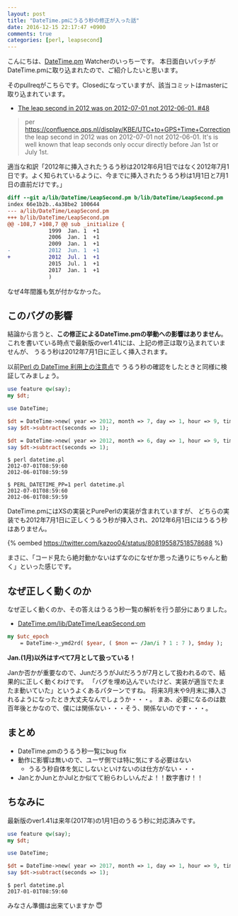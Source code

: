 ```yaml
---
layout: post
title: "DateTime.pmにうるう秒の修正が入った話"
date: 2016-12-15 22:17:47 +0900
comments: true
categories: [perl, leapsecond]
---
```


こんにちは、[DateTime.pm](https://metacpan.org/pod/DateTime) Watcherのいっちーです。
本日面白いパッチがDateTime.pmに取り込まれたので、ご紹介したいと思います。

<!-- More -->

そのpullreqがこちらです。Closedになっていますが、該当コミットはmasterに取り込まれています。

- [The leap second in 2012 was on 2012-07-01 not 2012-06-01. #48](https://github.com/houseabsolute/DateTime.pm/pull/48)

> per https://confluence.qps.nl/display/KBE/UTC+to+GPS+Time+Correction the leap second in 2012 was on 2012-07-01 not 2012-06-01. It's is well known that leap seconds only occur directly before Jan 1st or July 1st.

適当な和訳「2012年に挿入されたうるう秒は2012年6月1日ではなく2012年7月1日です。よく知られているように、今までに挿入されたうるう秒は1月1日と7月1日の直前だけです。」

``` diff
diff --git a/lib/DateTime/LeapSecond.pm b/lib/DateTime/LeapSecond.pm
index 66e1b2b..4a38be2 100644
--- a/lib/DateTime/LeapSecond.pm
+++ b/lib/DateTime/LeapSecond.pm
@@ -108,7 +108,7 @@ sub _initialize {
             1999  Jan. 1  +1
             2006  Jan. 1  +1
             2009  Jan. 1  +1
-            2012  Jun. 1  +1
+            2012  Jul. 1  +1
             2015  Jul. 1  +1
             2017  Jan. 1  +1
             )
```

なぜ4年間誰も気が付かなかった。


## このバグの影響

結論から言うと、**この修正によるDateTime.pmの挙動への影響はありません**。
これを書いている時点で最新版のver1.41には、上記の修正は取り込まれていませんが、
うるう秒は2012年7月1日に正しく挿入されます。

以前[Perl の DateTime 利用上の注意点](//shogo82148.github.io/blog/2015/12/09/perl-datetime/)で
うるう秒の確認をしたときと同様に検証してみましょう。

``` perl
use feature qw(say);
my $dt;

use DateTime;

$dt = DateTime->new( year => 2012, month => 7, day => 1, hour => 9, time_zone => 'Asia/Tokyo' );
say $dt->subtract(seconds => 1);

$dt = DateTime->new( year => 2012, month => 6, day => 1, hour => 9, time_zone => 'Asia/Tokyo' );
say $dt->subtract(seconds => 1);
```

``` plain
$ perl datetime.pl
2012-07-01T08:59:60
2012-06-01T08:59:59

$ PERL_DATETIME_PP=1 perl datetime.pl
2012-07-01T08:59:60
2012-06-01T08:59:59
```

DateTime.pmにはXSの実装とPurePerlの実装が含まれていますが、
どちらの実装でも2012年7月1日に正しくうるう秒が挿入され、2012年6月1日にはうるう秒はありません。


{% oembed https://twitter.com/kazoo04/status/808195587518578688 %}

まさに、「コード見たら絶対動かないはずなのになぜか思った通りにちゃんと動く」といった感じです。


## なぜ正しく動くのか

なぜ正しく動くのか、その答えはうるう秒一覧の解析を行う部分にありました。

- [DateTime.pm/lib/DateTime/LeapSecond.pm](https://github.com/houseabsolute/DateTime.pm/blob/ff0e3780ea1c841eb17a0245f5f8061cf10c28d3/lib/DateTime/LeapSecond.pm#L40-L41)

``` perl
my $utc_epoch
    = DateTime->_ymd2rd( $year, ( $mon =~ /Jan/i ? 1 : 7 ), $mday );
```

**Jan.(1月)以外はすべて7月として扱っている！**

Janか否かが重要なので、JunだろうがJulだろうが7月として扱われるので、結果的に正しく動くわけです。
「バグを埋め込んでいたけど、実装が適当でたまたま動いていた」というよくあるパターンですね。
将来3月末や9月末に挿入されるようになったとき大丈夫なんでしょうか・・・。
まあ、必要になるのは数百年後とかなので、僕には関係ない・・・そう、関係ないのです・・・。


## まとめ

- DateTime.pmのうるう秒一覧にbug fix
- 動作に影響は無いので、ユーザ側では特に気にする必要はない
  - うるう秒自体を気にしないといけないのは仕方がない・・・
- JanとかJunとかJulとか似てて紛らわしいんだよ！！数字書け！！


## ちなみに

最新版のver1.41は来年(2017年)の1月1日のうるう秒に対応済みです。

``` perl
use feature qw(say);
my $dt;

use DateTime;

$dt = DateTime->new( year => 2017, month => 1, day => 1, hour => 9, time_zone => 'Asia/Tokyo' );
say $dt->subtract(seconds => 1);
```

``` plain
$ perl datetime.pl
2017-01-01T08:59:60
```

みなさん準備は出来ていますか 😇
